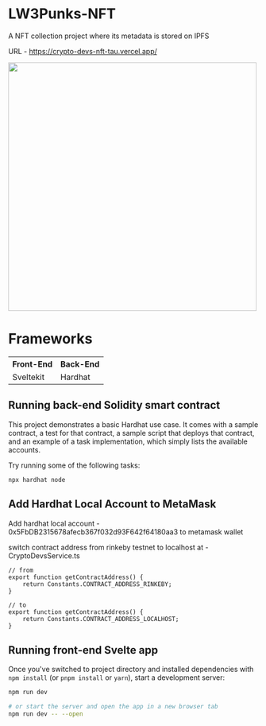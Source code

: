 # LW3Punks-NFT
A NFT collection project where its metadata is stored on IPFS

URL - https://crypto-devs-nft-tau.vercel.app/

<img src="/assets/CryptoDevs-NFT.PNG" width=500 />

# Frameworks
<table>
  <tr>
    <th>Front-End</th>
    <th>Back-End</th>
  </tr>
  <tr>
    <td>Sveltekit</td>
    <td>Hardhat</td>
  </tr> 
</table>

## Running back-end Solidity smart contract

This project demonstrates a basic Hardhat use case. It comes with a sample contract, a test for that contract, a sample script that deploys that contract, and an example of a task implementation, which simply lists the available accounts.

Try running some of the following tasks:

```shell
npx hardhat node
```

## Add Hardhat Local Account to MetaMask
Add hardhat local account - 0x5FbDB2315678afecb367f032d93F642f64180aa3 to metamask wallet

switch contract address from rinkeby testnet to localhost at - CryptoDevsService.ts

```
// from
export function getContractAddress() {    
    return Constants.CONTRACT_ADDRESS_RINKEBY;
}

// to
export function getContractAddress() {    
    return Constants.CONTRACT_ADDRESS_LOCALHOST;
}
```

## Running front-end Svelte app

Once you've switched to project directory and installed dependencies with `npm install` (or `pnpm install` or `yarn`), start a development server:

```bash
npm run dev

# or start the server and open the app in a new browser tab
npm run dev -- --open
```
